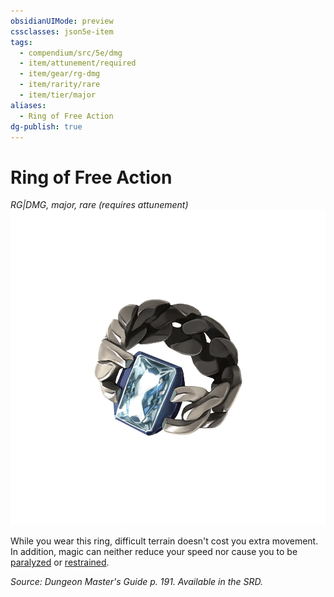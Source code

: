 ```yaml
---
obsidianUIMode: preview
cssclasses: json5e-item
tags:
  - compendium/src/5e/dmg
  - item/attunement/required
  - item/gear/rg-dmg
  - item/rarity/rare
  - item/tier/major
aliases:
  - Ring of Free Action
dg-publish: true
---
```

# Ring of Free Action
*RG|DMG, major, rare (requires attunement)*  
![](https://raw.githubusercontent.com/5etools-mirror-2/5etools-img/main/items/DMG/Ring%20of%20Free%20Action.webp#right)  


While you wear this ring, difficult terrain doesn't cost you extra movement. In addition, magic can neither reduce your speed nor cause you to be [paralyzed](/3-Mechanics/CLI/rules/conditions.md#paralyzed) or [restrained](/3-Mechanics/CLI/rules/conditions.md#restrained).

*Source: Dungeon Master's Guide p. 191. Available in the SRD.*